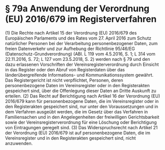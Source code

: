 # § 79a Anwendung der Verordnung (EU) 2016/679 im Registerverfahren
(1) Die Rechte nach Artikel 15 der Verordnung (EU) 2016/679 des Europäischen Parlaments und des Rates vom 27. April 2016 zum Schutz natürlicher Personen bei der Verarbeitung personenbezogener Daten, zum freien Datenverkehr und zur Aufhebung der Richtlinie 95/46/EG (Datenschutz-Grundverordnung) (ABl. L 119 vom 4.5.2016, S. 1; L 314 vom 22.11.2016, S. 72; L 127 vom 23.5.2018, S. 2) werden nach § 79 und den dazu erlassenen Vorschriften der Vereinsregisterverordnung durch Einsicht in das Register oder den Abruf von Registerdaten über das länderübergreifende Informations- und Kommunikationssystem gewährt. Das Registergericht ist nicht verpflichtet, Personen, deren personenbezogene Daten im Vereinsregister oder in den Registerakten gespeichert sind, über die Offenlegung dieser Daten an Dritte Auskunft zu erteilen.
(2) Das Recht auf Berichtigung nach Artikel 16 der Verordnung (EU) 2016/679 kann für personenbezogene Daten, die im Vereinsregister oder in den Registerakten gespeichert sind, nur unter den Voraussetzungen und in dem Verfahren ausgeübt werden, die im Gesetz über das Verfahren in Familiensachen und in den Angelegenheiten der freiwilligen Gerichtsbarkeit sowie der Vereinsregisterverordnung für eine Löschung oder Berichtigung von Eintragungen geregelt sind.
(3) Das Widerspruchsrecht nach Artikel 21 der Verordnung (EU) 2016/679 ist auf personenbezogene Daten, die im Vereinsregister und in den Registerakten gespeichert sind, nicht anzuwenden.